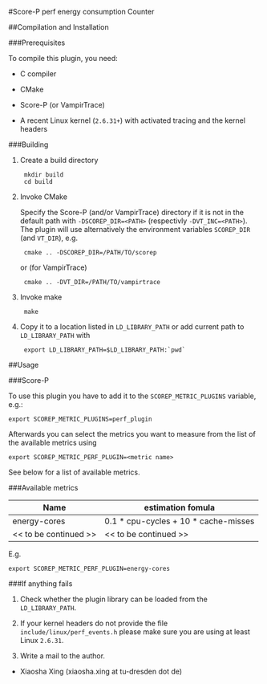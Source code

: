 #Score-P perf energy consumption Counter

##Compilation and Installation

###Prerequisites

To compile this plugin, you need:

* C compiler

* CMake

* Score-P (or VampirTrace)

* A recent Linux kernel (`2.6.31+`) with activated tracing and the kernel headers

###Building

1. Create a build directory

        mkdir build
        cd build

2. Invoke CMake

    Specify the Score-P (and/or VampirTrace) directory if it is not in the default path with
    `-DSCOREP_DIR=<PATH>` (respectivly `-DVT_INC=<PATH>`). The plugin will use alternatively the
    environment variables `SCOREP_DIR` (and `VT_DIR`), e.g.

        cmake .. -DSCOREP_DIR=/PATH/TO/scorep

    or (for VampirTrace)

        cmake .. -DVT_DIR=/PATH/TO/vampirtrace

3. Invoke make

        make

4. Copy it to a location listed in `LD_LIBRARY_PATH` or add current path to `LD_LIBRARY_PATH` with

        export LD_LIBRARY_PATH=$LD_LIBRARY_PATH:`pwd`

##Usage

###Score-P

To use this plugin you have to add it to the `SCOREP_METRIC_PLUGINS` variable, e.g.:

    export SCOREP_METRIC_PLUGINS=perf_plugin

Afterwards you can select the metrics you want to measure from the list of the available metrics
using

    export SCOREP_METRIC_PERF_PLUGIN=<metric name>

See below for a list of available metrics.

 
###Available metrics

| Name                                   | estimation fomula                                     |
| ---------------------------------------| ------------------------------------------------------|
| energy-cores                           |  0.1 * cpu-cycles + 10 * cache-misses                 |
| << to be continued >>                  |  << to be continued >>                                |

E.g. 

    export SCOREP_METRIC_PERF_PLUGIN=energy-cores

###If anything fails

1. Check whether the plugin library can be loaded from the `LD_LIBRARY_PATH`.

2. If your kernel headers do not provide the file `include/linux/perf_events.h` please make sure you
    are using at least Linux `2.6.31`.

3. Write a mail to the author.

* Xiaosha Xing (xiaosha.xing at tu-dresden dot de)
